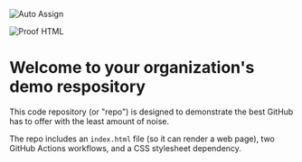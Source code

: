 ![Auto Assign](https://github.com/NUS-SE-Team15/demo-repository/actions/workflows/auto-assign.yml/badge.svg)

![Proof HTML](https://github.com/NUS-SE-Team15/demo-repository/actions/workflows/proof-html.yml/badge.svg)

# Welcome to your organization's demo respository
This code repository (or "repo") is designed to demonstrate the best GitHub has to offer with the least amount of noise.

The repo includes an `index.html` file (so it can render a web page), two GitHub Actions workflows, and a CSS stylesheet dependency.

